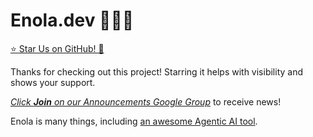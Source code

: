 <!--
    SPDX-License-Identifier: Apache-2.0

    Copyright 2023-2025 The Enola <https://enola.dev> Authors

    Licensed under the Apache License, Version 2.0 (the "License");
    you may not use this file except in compliance with the License.
    You may obtain a copy of the License at

        https://www.apache.org/licenses/LICENSE-2.0

    Unless required by applicable law or agreed to in writing, software
    distributed under the License is distributed on an "AS IS" BASIS,
    WITHOUT WARRANTIES OR CONDITIONS OF ANY KIND, either express or implied.
    See the License for the specific language governing permissions and
    limitations under the License.
-->

# Enola.dev 🕵🏾‍♀️

<a class="github-button" href="https://github.com/enola-dev/enola" data-color-scheme="no-preference: light; light: light; dark: dark;" data-icon="octicon-star" data-size="large" data-show-count="true" aria-label="Star enola-dev/enola on GitHub">⭐ Star Us on GitHub! 🫶</a>

Thanks for checking out this project! Starring it helps with visibility and shows your support.

_[Click **_Join_** on our Announcements Google Group](https://groups.google.com/g/enoladev-announcements)_ to receive news!

Enola is many things, including [an awesome Agentic AI tool](agents.md).

<!-- TODO
Enola will also be a useful tool which helps IT ⛑️ Sysadmins,
[Site Reliability Engineers](https://en.wikipedia.org/wiki/Site_reliability_engineering)
(see [Google's SRE page](https://sre.google)), and other _samideanaj adminopsions_ to
document their systems and relationships. This increased visibility (knowledge management)
helps to investigate the root causes of complex production issues (troubleshoot)
to operate them reliably with efficiency.

Enola has a _model_ of an organization's IT landscape,
offering a _"single pane of glass"_ (SPOG) view of it.
This mimics the _"picture in the head"_ that knowledgeable senior engineers
typically have of systems, their relations, failure modes, etc. All too often
these are incompletely fully captured by existing mechanisms. Teams often do
have e.g. related documents, Playbooks, various ad-hoc scripts etc.
This tool can bring them all together, fully integrated. An organization can
do this incrementally over time, improving with each incident
([until 🔮](concepts/singularity.md)).
It complements [related existing tools](concepts/other.md).

We call this _"Infrastructure as Linked Data"_ graphs.

-->

<!-- Due to its inherently modular underlying technical framework, its internal data model is highly extensible to a variety
of environments by modeling concepts from private environments and writing bespoke custom API connectors for in-house setups. -->

<!-- TODO The actual usage of [the underlying core](core.md) can be illustrated e.g. by its [Kubernetes Edition](k8s/index.md). -->

<!-- TODO Re-add, later: <sub>PS: The name "Enola" was originally inspired by the project's creator having watched the _Enola Holmes_ 🕵🏾‍♀️ detective movie with his daughter, and this is an SRE detective's tool!</sub> -->

<script type="application/ld+json">
{% include "models/enola.dev.jsonld" %}
</script>

<script async defer src="https://buttons.github.io/buttons.js"></script>
